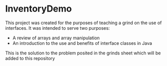 InventoryDemo
=============

This project was created for the purposes of teaching a grind on the use of interfaces. It was intended to serve two purposes:

+ A review of arrays and array manipulation
+ An introduction to the use and benefits of interface classes in Java

This is the solution to the problem posited in the grinds sheet which will be added to this repository

